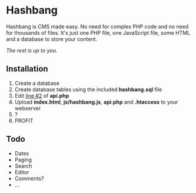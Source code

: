 Hashbang
========

Hashbang is CMS made easy. No need for complex PHP code and no need
for thousands of files. It's just one PHP file, one JavaScript file,
some HTML and a database to store your content.

*The rest is up to you.*

Installation
------------

1. Create a database
2. Create database tables using the included **hashbang.sql** file
2. Edit [line #2](https://github.com/k3min/hashbang/blob/master/api.php#L2) of **api.php**
3. Upload **index.html**, **js/hashbang.js**, **api.php** and **.htaccess** to your webserver
4. ?
5. PROFIT

Todo
----

- Dates
- Paging
- Search
- Editor
- Comments?
- ...